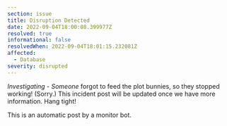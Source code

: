 ```yaml
---
section: issue
title: Disruption Detected
date: 2022-09-04T18:00:08.399977Z
resolved: true
informational: false
resolvedWhen: 2022-09-04T18:01:15.232081Z
affected:
  - Database
severity: disrupted
---
```

*Investigating* - _Someone_ forgot to feed the plot bunnies, so they stopped working! (Sorry.) This incident post will be updated once we have more information. Hang tight!

This is an automatic post by a monitor bot.
        